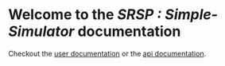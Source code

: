 # Welcome to the *SRSP : Simple-Simulator* documentation

Checkout the [user documentation](userdoc/intro.md) or the [api documentation](api/index.md).